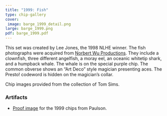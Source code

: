 ```yaml
---
title: "1999: Fish"
type: chip-gallery
cover:
 image: barge_1999_detail.png
large: barge_1999.png
pdf: barge_1999.pdf
---
```


This set was created by Lee Jones, the 1998 NLHE winner. The fish photographs
were acquired from [Norbert Wu Productions](http://www.norbertwu.com/). They
include a clownfish, three different angelfish, a moray eel, an oceanic
whitetip shark, and a humpback whale. The whale is on the special purple
chip. The common obverse shows an &#8220;Art Deco&#8221; style magician
presenting aces. The Presto! codeword is hidden on the magician&#8217;s collar.

Chip images provided from the collection of Tom Sims.

### Artifacts
* [Proof image](1999_chips_proof.jpg) for the 1999 chips from Paulson.
